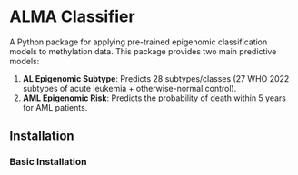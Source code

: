 # ALMA Classifier

A Python package for applying pre-trained epigenomic classification models to methylation data. This package provides two main predictive models:

1. **AL Epigenomic Subtype**: Predicts 28 subtypes/classes (27 WHO 2022 subtypes of acute leukemia + otherwise-normal control).
2. **AML Epigenomic Risk**: Predicts the probability of death within 5 years for AML patients.

## Installation

### Basic Installation
